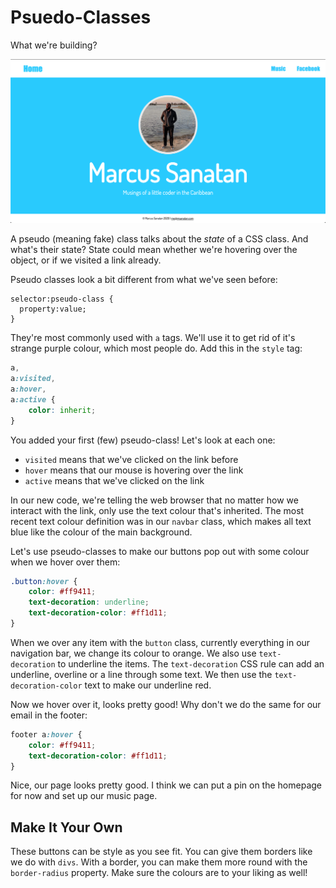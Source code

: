 # Psuedo-Classes

What we're building?

![Screenshot of completed step](screenshot09.png)

A pseudo (meaning fake) class talks about the *state* of a CSS class. And what's their state? State could mean whether we're hovering over the object, or if we visited a link already.

Pseudo classes look a bit different from what we've seen before:

```plaintext
selector:pseudo-class {
  property:value;
}
```

They're most commonly used with `a` tags. We'll use it to get rid of it's strange purple colour, which most people do. Add this in the `style` tag:

```css
a,
a:visited,
a:hover,
a:active {
    color: inherit;
}
```

You added your first (few) pseudo-class! Let's look at each one:

- `visited` means that we've clicked on the link before
- `hover` means that our mouse is hovering over the link
- `active` means that we've clicked on the link

In our new code, we're telling the web browser that no matter how we interact with the link, only use the text colour that's inherited. The most recent text colour definition was in our `navbar` class, which makes all text blue like the colour of the main background.

Let's use pseudo-classes to make our buttons pop out with some colour when we hover over them:

```css
.button:hover {
    color: #ff9411;
    text-decoration: underline;
    text-decoration-color: #ff1d11;
}
```

When we over any item with the `button` class, currently everything in our navigation bar, we change its colour to orange. We also use `text-decoration` to underline the items. The `text-decoration` CSS rule can add an underline, overline or a line through some text. We then use the `text-decoration-color` text to make our underline red.

Now we hover over it, looks pretty good! Why don't we do the same for our email in the footer:

```css
footer a:hover {
    color: #ff9411;
    text-decoration-color: #ff1d11;
}
```

Nice, our page looks pretty good. I think we can put a pin on the homepage for now and set up our music page.

## Make It Your Own

These buttons can be style as you see fit. You can give them borders like we do with `divs`. With a border, you can make them more round with the `border-radius` property. Make sure the colours are to your liking as well!
